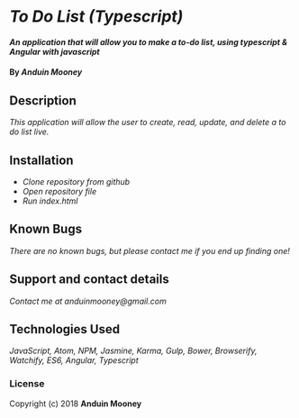 # _To Do List (Typescript)_

#### _An application that will allow you to make a to-do list, using typescript & Angular with javascript_

#### By _**Anduin Mooney**_

## Description

_This application will allow the user to create, read, update, and delete a to do list live._

## Installation
* _Clone repository from github_
* _Open repository file_
* _Run index.html_

## Known Bugs

_There are no known bugs, but please contact me if you end up finding one!_

## Support and contact details

_Contact me at anduinmooney@gmail.com_

## Technologies Used

_JavaScript, Atom, NPM, Jasmine, Karma, Gulp, Bower, Browserify, Watchify, ES6, Angular, Typescript_

### License

Copyright (c) 2018 **Anduin Mooney**
